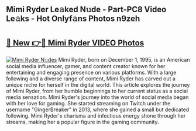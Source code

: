 ## Mimi Ryder Le𝚊ked N𝚞de - Part-PC8 Video Le𝚊ks - Hot Onlyf𝚊ns Photos n9zeh

# <h2><a href="http://ab2431.deff.icu/?id=Mimi+Ryder">🔗 New 👉🔴 Mimi Ryder VIDEO Photos</a></h2>

[![Mimi Ryder N𝚞des](https://i.imgur.com/rIISA9y.gif)](http://ab2431.deff.icu/?id=Mimi+Ryder)
Mimi Ryder, born on December 1, 1995, is an American social media influencer, gamer, and content creator known for her entertaining and engaging presence on various platforms. With a large following and a diverse range of content, Mimi Ryder has carved out a unique niche for herself in the digital world. This article explores the journey of Mimi Ryder, from her humble beginnings to her current status as a social media sensation. Mimi Ryder's journey into the world of social media began with her love for gaming. She started streaming on Twitch under the username "GingerBreaker" in 2013, where she gained a small but dedicated following. Mimi Ryder's charisma and infectious energy shone through her streams, making her a popular figure in the gaming community.
